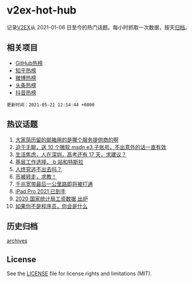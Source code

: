 # v2ex-hot-hub

 记录[V2EX](https://www.v2ex.com/)从 2021-01-06 日至今的热门话题。每小时抓取一次数据，按天[归档](archives)。
 
 ## 相关项目

- [GitHub热榜](https://github.com/snaildev/github-hot-hub)
- [知乎热榜](https://github.com/snaildev/zhihu-hot-hub)
- [微博热榜](https://github.com/snaildev/weibo-hot-hub)
- [头条热榜](https://github.com/snaildev/toutiao-hot-hub)
- [抖音热榜](https://github.com/snaildev/douyin-hot-hub)


 `更新时间：2021-05-21 12:14:44 +0800`

## 热议话题

1. [大家简历留的邮箱用的是哪个服务提供商的啊](https://www.v2ex.com/t/778210)
1. [迫于无聊，送 10 个微软 msdn e3 子账号，不出意外的话一直有效](https://www.v2ex.com/t/778274)
1. [生活焦虑，人在深圳，高考还有 17 天，求建议？](https://www.v2ex.com/t/778291)
1. [基层工作选择， b 站和特斯拉](https://www.v2ex.com/t/778120)
1. [人终究逃不出去吗？](https://www.v2ex.com/t/778253)
1. [币被转走，求教！](https://www.v2ex.com/t/778168)
1. [千兆宽带最后一公里路即将被打通](https://www.v2ex.com/t/778196)
1. [iPad Pro 2021 已到手](https://www.v2ex.com/t/778271)
1. [2020 国家统计局工资数据 出炉](https://www.v2ex.com/t/778270)
1. [如果你不是程序员，你会是什么](https://www.v2ex.com/t/778252)

## 历史归档

[archives](archives)

## License

See the [LICENSE](LICENSE) file for license rights and limitations (MIT).
